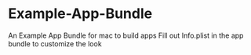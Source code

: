 # Example-App-Bundle

An Example App Bundle for mac to build apps
Fill out Info.plist in the app bundle to customize the look
